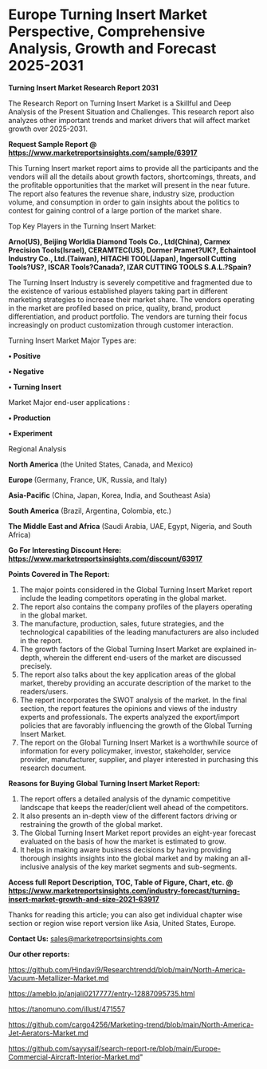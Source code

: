 # Europe Turning Insert Market Perspective, Comprehensive Analysis, Growth and Forecast 2025-2031

<strong>Turning Insert Market Research Report 2031</strong>

The Research Report on Turning Insert Market is a Skillful and Deep Analysis of the Present Situation and Challenges. This research report also analyzes other important trends and market drivers that will affect market growth over 2025-2031.

<strong>Request Sample Report @ <a href=https://www.marketreportsinsights.com/sample/63917>https://www.marketreportsinsights.com/sample/63917</a></strong>

This Turning Insert market report aims to provide all the participants and the vendors will all the details about growth factors, shortcomings, threats, and the profitable opportunities that the market will present in the near future. The report also features the revenue share, industry size, production volume, and consumption in order to gain insights about the politics to contest for gaining control of a large portion of the market share.

Top Key Players in the Turning Insert Market:

<strong>Arno(US), Beijing Worldia Diamond Tools Co., Ltd(China), Carmex Precision Tools(Israel), CERAMTEC(US), Dormer Pramet?UK?, Echaintool Industry Co., Ltd.(Taiwan), HITACHI TOOL(Japan), Ingersoll Cutting Tools?US?, ISCAR Tools?Canada?, IZAR CUTTING TOOLS S.A.L.?Spain?</strong>

The Turning Insert Industry is severely competitive and fragmented due to the existence of various established players taking part in different marketing strategies to increase their market share. The vendors operating in the market are profiled based on price, quality, brand, product differentiation, and product portfolio. The vendors are turning their focus increasingly on product customization through customer interaction.

Turning Insert Market Major Types are:

<strong>• Positive

• Negative

• Turning Insert</strong>

Market Major end-user applications :

<strong>• Production

• Experiment</strong>

Regional Analysis

</u><strong><b>North America</b></strong> (the United States, Canada, and Mexico)

<strong><b>Europe </b></strong>(Germany, France, UK, Russia, and Italy)

<strong><b>Asia-Pacific</b></strong> (China, Japan, Korea, India, and Southeast Asia)

<strong><b>South America</b></strong> (Brazil, Argentina, Colombia, etc.)

<strong><b>The Middle East and Africa</b></strong> (Saudi Arabia, UAE, Egypt, Nigeria, and South Africa)

<strong>Go For Interesting Discount Here: <a href=https://www.marketreportsinsights.com/discount/63917>https://www.marketreportsinsights.com/discount/63917</a></strong>

<strong>Points Covered in The Report:</strong>
<ol>
  <li>The major points considered in the Global Turning Insert Market report include the leading competitors operating in the global market.</li>
  <li>The report also contains the company profiles of the players operating in the global market.</li>
  <li>The manufacture, production, sales, future strategies, and the technological capabilities of the leading manufacturers are also included in the report.</li>
  <li>The growth factors of the Global Turning Insert Market are explained in-depth, wherein the different end-users of the market are discussed precisely.</li>
  <li>The report also talks about the key application areas of the global market, thereby providing an accurate description of the market to the readers/users.</li>
  <li>The report incorporates the SWOT analysis of the market. In the final section, the report features the opinions and views of the industry experts and professionals. The experts analyzed the export/import policies that are favorably influencing the growth of the Global Turning Insert Market.</li>
  <li>The report on the Global Turning Insert Market is a worthwhile source of information for every policymaker, investor, stakeholder, service provider, manufacturer, supplier, and player interested in purchasing this research document.</li>
</ol>
<strong>Reasons for Buying Global Turning Insert Market Report:</strong>

<ol>
  <li>The report offers a detailed analysis of the dynamic competitive landscape that keeps the reader/client well ahead of the competitors.</li>
  <li>It also presents an in-depth view of the different factors driving or restraining the growth of the global market.</li>
  <li>The Global Turning Insert Market report provides an eight-year forecast evaluated on the basis of how the market is estimated to grow.</li>
  <li>It helps in making aware business decisions by having providing thorough insights insights into the global market and by making an all-inclusive analysis of the key market segments and sub-segments.</li>
</ol>
<strong>Access full Report Description, TOC, Table of Figure, Chart, etc. @ <a href=https://www.marketreportsinsights.com/industry-forecast/turning-insert-market-growth-and-size-2021-63917>https://www.marketreportsinsights.com/industry-forecast/turning-insert-market-growth-and-size-2021-63917</a></strong>


Thanks for reading this article; you can also get individual chapter wise section or region wise report version like Asia, United States, Europe.

<strong>Contact Us:</strong>
sales@marketreportsinsights.com

<strong>Our other reports:</strong>

<a href=https://github.com/Hindavi9/Researchtrendd/blob/main/North-America-Vacuum-Metallizer-Market.md>https://github.com/Hindavi9/Researchtrendd/blob/main/North-America-Vacuum-Metallizer-Market.md</a>

<a href=https://ameblo.jp/anjali0217777/entry-12887095735.html>https://ameblo.jp/anjali0217777/entry-12887095735.html</a>

<a href=https://tanomuno.com/illust/471557>https://tanomuno.com/illust/471557</a>

<a href=https://github.com/cargo4256/Marketing-trend/blob/main/North-America-Jet-Aerators-Market.md>https://github.com/cargo4256/Marketing-trend/blob/main/North-America-Jet-Aerators-Market.md</a>

<a href=https://github.com/sayysaif/search-report-re/blob/main/Europe-Commercial-Aircraft-Interior-Market.md>https://github.com/sayysaif/search-report-re/blob/main/Europe-Commercial-Aircraft-Interior-Market.md</a>"
